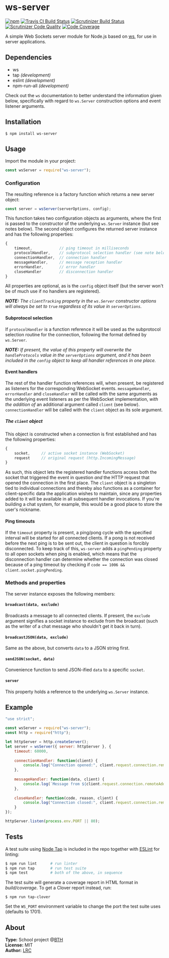 ws-server
=========

[![npm](https://img.shields.io/npm/v/ws-server.svg)](http://www.npmjs.com/package/ws-server)
[![Travis CI Build Status](https://travis-ci.org/lrc-se/bth-ws-server.svg?branch=master)](https://travis-ci.org/lrc-se/bth-ws-server)
[![Scrutinizer Build Status](https://scrutinizer-ci.com/g/lrc-se/bth-ws-server/badges/build.png?b=master)](https://scrutinizer-ci.com/g/lrc-se/bth-ws-server/build-status/master)
[![Scrutinizer Code Quality](https://scrutinizer-ci.com/g/lrc-se/bth-ws-server/badges/quality-score.png?b=master)](https://scrutinizer-ci.com/g/lrc-se/bth-ws-server/?branch=master)
[![Code Coverage](https://scrutinizer-ci.com/g/lrc-se/bth-ws-server/badges/coverage.png?b=master)](https://scrutinizer-ci.com/g/lrc-se/bth-ws-server/?branch=master)

A simple Web Sockets server module for Node.js based on [ws](https://www.npmjs.com/package/ws), for use in server applications.


Dependencies
------------

- ws
- tap *(development)*
- eslint *(development)*
- npm-run-all *(development)*

Check out the `ws` documentation to better understand the information given below, specifically with regard to `ws.Server` construction options and event listener arguments.


Installation
------------

    $ npm install ws-server


Usage
-----

Import the module in your project:

```javascript
const wsServer = require("ws-server");
```

### Configuration

The resulting reference is a factory function which returns a new server object:

```javascript
const server = wsServer(serverOptions, config);
```

This function takes two configuration objects as arguments, where the first is passed to the constructor of the underlying `ws.Server` instance (but see notes below). 
The second object configures the returned server instance and has the following properties:

```javascript
{
    timeout,            // ping timeout in milliseconds
    protocolHandler,    // subprotocol selection handler (see note below)
    connectionHandler,  // connection handler
    messageHandler,     // message reception handler
    errorHandler,       // error handler
    closeHandler        // disconnection handler
}
```

All properties are optional, as is the `config` object itself (but the server won't be of much use if no handlers are registered).

*__NOTE:__ The `clientTracking` property in the `ws.Server` constructor options will always be set to `true` regardless of its value in `serverOptions`.*


#### Subprotocol selection

If `protocolHandler` is a function reference it will be used as the subprotocol selection routine for the connection, 
following the format defined by `ws.Server`.

*__NOTE:__ If present, the value of this property will overwrite the `handleProtocols` value in the `serverOptions` argument, 
and it has been included in the `config` object to keep all handler references in one place.*


#### Event handlers

The rest of the handler function references will, when present, be registered as listeners for the corresponding WebSocket events. 
`messageHandler`, `errorHandler` and `closeHandler` will be called with the same arguments as the underlying event listeners as per the WebSocket implementation, 
*with the addition of* an additional argument called `client` (see below). `connectionHandler` will be called with the `client` object as its sole argument.

##### The `client` object

This object is constructed when a connection is first established and has the following properties:

```javascript
{
    socket,     // active socket instance (WebSocket)
    request     // original request (http.IncomingMessage)
}
```

As such, this object lets the registered handler functions access both the socket that triggered the event in question *and* the HTTP request that opened the connection in the first place. 
The `client` object is a singleton tied to individual connections and thereby also functions as a container for client-specific data the application wishes to maintain, 
since any properties added to it will be available in all subsequent handler invocations. If you're building a chat system, for example, this would be a good place to store the user's nickname.


#### Ping timeouts

If the `timeout` property is present, a ping/pong cycle with the specified interval will be started for all connected clients. 
If a pong is not received before the next ping is to be sent out, the client in question is forcibly disconnected. 
To keep track of this, `ws-server` adds a `pingPending` property to all open sockets when ping is enabled, 
which means that the disconnection handler can determine whether the connection was closed because of a ping timeout by checking if `code == 1006 && client.socket.pingPending`.


### Methods and properties

The server instance exposes the following members:

#### `broadcast(data, exclude)`

Broadcasts a message to all connected clients. If present, the `exclude` argument signifies a socket instance to exclude from the broadcast 
(such as the writer of a chat message who shouldn't get it back in turn).

#### `broadcastJSON(data, exclude)`

Same as the above, but converts `data` to a JSON string first.

#### `sendJSON(socket, data)`

Convenience function to send JSON-ified `data` to a specific `socket`.

#### `server`

This property holds a reference to the underlying `ws.Server` instance.


Example
-------

```javascript
"use strict";

const wsServer = require("ws-server");
const http = require("http");

let httpServer = http.createServer();
let server = wsServer({ server: httpServer }, {
    timeout: 60000,
    
    connectionHandler: function(client) {
        console.log("Connection opened:", client.request.connection.remoteAddress);
    },
    
    messageHandler: function(data, client) {
        console.log(`Message from ${client.request.connection.remoteAddress}:`, data);
    },
    
    closeHandler: function(code, reason, client) {
        console.log("Connection closed:", client.request.connection.remoteAddress, code, reason);
    }
});

httpServer.listen(process.env.PORT || 80);
```


Tests
-----

A test suite using [Node Tap](http://www.node-tap.org/) is included in the repo together with [ESLint](https://eslint.org/) for linting:

```bash
$ npm run lint      # run linter
$ npm run tap       # run test suite
$ npm test          # both of the above, in sequence
```

The test suite will generate a coverage report in HTML format in *build/coverage*. To get a Clover report instead, run:

    $ npm run tap-clover

Set the `WS_PORT` environment variable to change the port the test suite uses (defaults to 1701).


About
-----

**Type:** School project @[BTH](https://www.bth.se/)  
**License:** MIT  
**Author:** [LRC](mailto:kabc16@student.bth.se)
